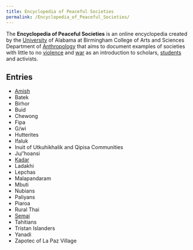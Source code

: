 ```yaml
---
title: Encyclopedia of Peaceful Societies
permalink: /Encyclopedia_of_Peaceful_Societies/
---
```


The **Encyclopedia of Peaceful Societies** is an online encyclopedia
created by the [University](University.md "wikilink") of Alabama at
Birmingham College of Arts and Sciences Department of
[Anthropology](Anthropology.md "wikilink") that aims to document examples
of societies with little to no [violence](violence.md "wikilink") and
[war](war.md "wikilink") as an introduction to scholars,
[students](Student.md "wikilink") and activists.

## Entries

- [Amish](Amish.md "wikilink")
- Batek
- Birhor
- Buid
- Chewong
- Fipa
- G/wi
- Hutterites
- Ifaluk
- Inuit of Utkuhikhalik and Qipisa Communities
- Ju/’hoansi
- [Kadar](Kadar.md "wikilink")
- Ladakhi
- Lepchas
- Malapandaram
- Mbuti
- Nubians
- Paliyans
- Piaroa
- Rural Thai
- [Semai](Semai.md "wikilink")
- Tahitians
- Tristan Islanders
- Yanadi
- Zapotec of La Paz Village